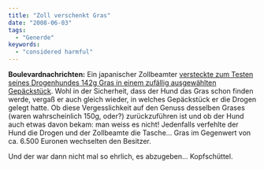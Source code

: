 ```yaml
---
title: "Zoll verschenkt Gras"
date: "2008-06-03"
tags:
  - "Generde"
keywords:
  - "considered harmful"
---
```


**Boulevardnachrichten:** Ein japanischer Zollbeamter [versteckte zum Testen seines Drogenhundes 142g Gras in einem zufällig ausgewählten Gepäckstück](http://www.cbc.ca/world/story/2008/05/26/japan-drugdog.html?ref=rss). Wohl in der Sicherheit, dass der Hund das Gras schon finden werde, vergaß er auch gleich wieder, in welches Gepäckstück er die Drogen gelegt hatte. Ob diese Vergesslichkeit auf den Genuss desselben Grases (waren wahrscheinlich 150g, oder?) zurückzuführen ist und ob der Hund auch etwas davon bekam: man weiss es nicht! Jedenfalls verfehlte der Hund die Drogen und der Zollbeamte die Tasche… Gras im Gegenwert von ca. 6.500 Euronen wechselten den Besitzer.

Und der war dann nicht mal so ehrlich, es abzugeben… Kopfschüttel.
